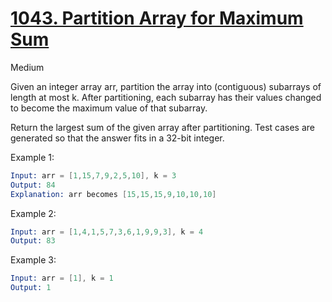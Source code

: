 # [1043. Partition Array for Maximum Sum](https://leetcode.com/problems/partition-array-for-maximum-sum/)

Medium

Given an integer array arr, partition the array into (contiguous) subarrays of length at most k. After partitioning, each subarray has their values changed to become the maximum value of that subarray.

Return the largest sum of the given array after partitioning. Test cases are generated so that the answer fits in a 32-bit integer.

Example 1:

```s
Input: arr = [1,15,7,9,2,5,10], k = 3
Output: 84
Explanation: arr becomes [15,15,15,9,10,10,10]
```

Example 2:

```s
Input: arr = [1,4,1,5,7,3,6,1,9,9,3], k = 4
Output: 83
```

Example 3:

```s
Input: arr = [1], k = 1
Output: 1
```

